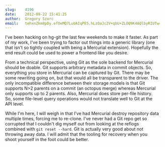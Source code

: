 ```yaml
---
slug:    4196
date:    2012-09-22 15:41:25
author:  Gregory Szorc
email:   tehxnZkm8pDy.efOeMQ7LuUAIqPE5.hLzOaJc2V+qbU+ZLOQ9K4AQlbyRIUTw=
---
```


I've been hacking on hg-git the last few weekends to make it
faster. As part of my work, I've been trying to factor out things into
a generic library (one that isn't so tightly coupled with being a
Mercurial extension). Hopefully the end result could be used to power
a frontend like you desire.

From a technical perspective, using Git as the sole backend for
Mercurial should be doable. Git supports arbitrary metadata in commit
objects. So, everything you store in Mercurial can be captured by
Git. There may be some rewriting going on, but that would all be
transparent to the driver. The only incompatible difference between
their storage models is that Git supports N&gt;2 parents on a commit
(an octopus merge) whereas Mercurial only supports up to 2
parents. Also, Mercurial does store per-file history. So, some
file-level query operations would not translate well to Git at the API
level.

While I'm here, I will weigh in that I've had Mercurial destroy
repository data multiple times, forcing me to re-clone. I've never had
a Git repo get so corrupted that I couldn't dig myself out from
looking at the reflogs combined with `git reset --hard`. Git is
actually very good about not throwing away data. I will admit that the
tooling for recovery when you shoot yourself in the foot could be
better.
